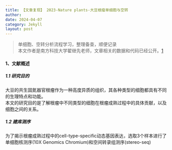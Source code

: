 ```yaml
---
title: 【文章复现】 2023-Nature plants-大豆根瘤单细胞与空转
author:
date: 2024-04-07
category: Jekyll
layout: post
---
```


> 单细胞、空转分析流程学习，整理备查，顺便记录 <br>
> 本文作者是南方科技大学翟继先老师，文章相关的数据和代码已经公开。[1]


#### 1、文献概述
##### 1.1 研究目的
大豆的共生固氮器官根瘤作为一种高度异质的组织，其各种类型的细胞都具有不同的生理特点和功能。<br>
本文的研究目的是了解根瘤中不同类型的细胞在根瘤成熟过程中的具体贡献，以及细胞之间的关系。<br>

##### 1.2 建库测序
为了揭示根瘤成熟过程中的cell-type-specific动态基因表达，选取3个样本进行了单细胞核测序(10X Genomics Chromium)和空间转录组测序(stereo-seq)


[1]: https://github.com/ZhaiLab-SUSTech/soybean_sn_st